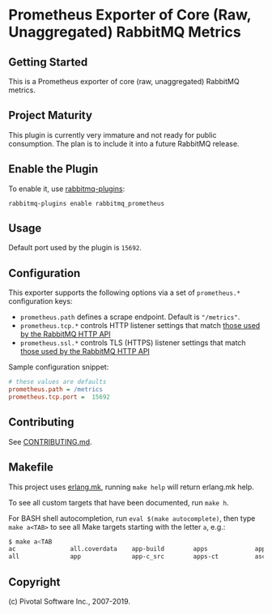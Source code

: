 # Prometheus Exporter of Core (Raw, Unaggregated) RabbitMQ Metrics

## Getting Started

This is a Prometheus exporter of core (raw, unaggregated) RabbitMQ metrics.

## Project Maturity

This plugin is currently very immature and not ready for public consumption. The plan is to include
it into a future RabbitMQ release.


## Enable the Plugin

To enable it, use [rabbitmq-plugins](http://www.rabbitmq.com/man/rabbitmq-plugins.1.man.html):

    rabbitmq-plugins enable rabbitmq_prometheus


## Usage

Default port used by the plugin is `15692`.


## Configuration

This exporter supports the following options via a set of `prometheus.*` configuration keys:

 * `prometheus.path` defines a scrape endpoint. Default is `"/metrics"`.
 * `prometheus.tcp.*` controls HTTP listener settings that match [those used by the RabbitMQ HTTP API](https://www.rabbitmq.com/management.html#configuration)
 * `prometheus.ssl.*` controls TLS (HTTPS) listener settings that match [those used by the RabbitMQ HTTP API](https://www.rabbitmq.com/management.html#single-listener-https)

Sample configuration snippet:

``` ini
# these values are defaults
prometheus.path = /metrics
prometheus.tcp.port =  15692
```


## Contributing

See [CONTRIBUTING.md](https://github.com/rabbitmq/rabbitmq-prometheus/blob/master/CONTRIBUTING.md).


## Makefile

This project uses [erlang.mk](https://erlang.mk/), running `make help` will return erlang.mk help.

To see all custom targets that have been documented, run `make h`.

For BASH shell autocompletion, run `eval $(make autocomplete)`, then type `make a<TAB>` to see all Make targets starting with the letter `a`, e.g.:

```sh
$ make a<TAB
ac               all.coverdata    app-build        apps             apps-eunit       asciidoc-guide   autocomplete
all              app              app-c_src        apps-ct          asciidoc         asciidoc-manual
```


## Copyright

(c) Pivotal Software Inc., 2007-2019.
